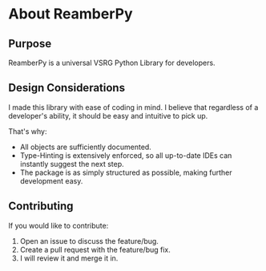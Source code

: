 # About ReamberPy

## Purpose

ReamberPy is a universal VSRG Python Library for developers.

## Design Considerations

I made this library with ease of coding in mind. I believe that regardless of
a developer's ability, it should be easy and intuitive to pick up.

That's why:

- All objects are sufficiently documented.
- Type-Hinting is extensively enforced, so all up-to-date IDEs can instantly 
  suggest the next step.
- The package is as simply structured as possible, making further development
  easy.

## Contributing

If you would like to contribute:
1) Open an issue to discuss the feature/bug.
2) Create a pull request with the feature/bug fix.
3) I will review it and merge it in.
